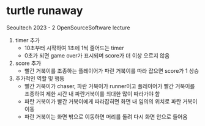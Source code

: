 # turtle runaway
Seoultech 2023 - 2 OpenSourceSoftware lecture

1. timer 추가
   * 10초부터 시작하여 1초에 1씩 줄어드는 timer
   * 0초가 되면 game over가 표시되며 score가 더 이상 오르지 않음
2. score 추가
   * 빨간 거북이를 조종하는 플레이어가 파란 거북이를 따라 잡으면 score가 1 상승
3. 추가적인 역할 및 행동
   * 빨간 거북이가 chaser, 파란 거북이가 runner이고 플레이어가 빨간 거북이를 조종하여 제한 시간 내 파란거북이를 최대한 많이 따라가야 함
   * 파란 거북이가 빨간 거북이에게 따라잡히면 화면 내 임의의 위치로 파란 거북이 이동
   * 파란 거북이는 화면 밖으로 이동하면 머리를 돌려 다시 화면 안으로 들어옴
 
